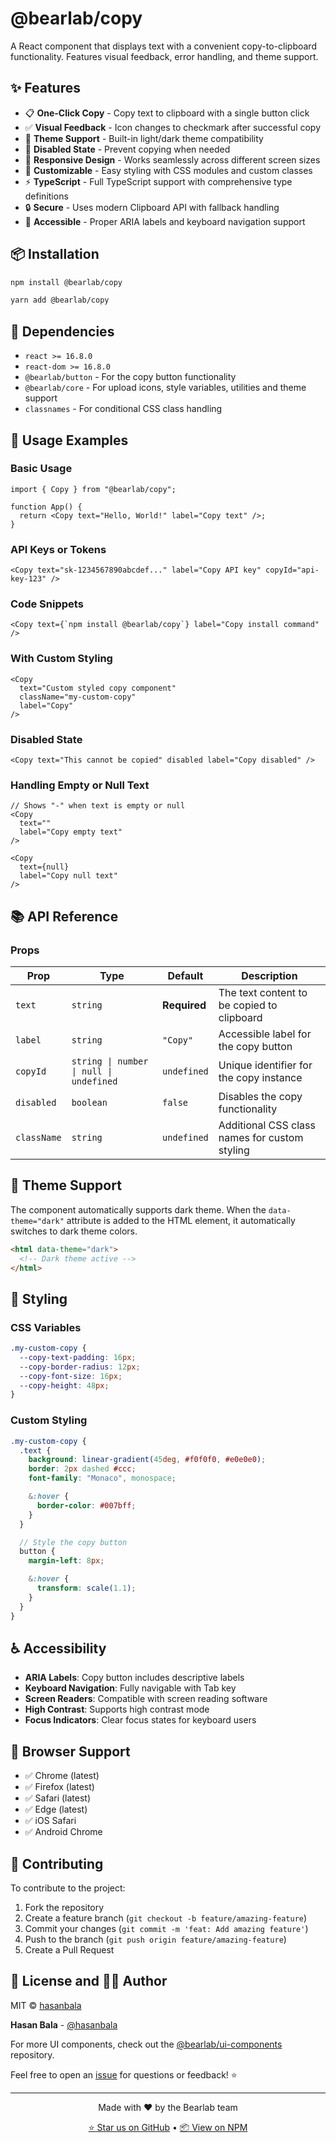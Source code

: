 # @bearlab/copy

A React component that displays text with a convenient copy-to-clipboard functionality. Features visual feedback, error handling, and theme support.

## ✨ Features

- 📋 **One-Click Copy** - Copy text to clipboard with a single button click
- ✅ **Visual Feedback** - Icon changes to checkmark after successful copy
- 🎨 **Theme Support** - Built-in light/dark theme compatibility
- 🚫 **Disabled State** - Prevent copying when needed
- 📱 **Responsive Design** - Works seamlessly across different screen sizes
- 🔧 **Customizable** - Easy styling with CSS modules and custom classes
- ⚡ **TypeScript** - Full TypeScript support with comprehensive type definitions
- 🔒 **Secure** - Uses modern Clipboard API with fallback handling
- 💬 **Accessible** - Proper ARIA labels and keyboard navigation support

## 📦 Installation

```bash
npm install @bearlab/copy
```

```bash
yarn add @bearlab/copy
```

## 🔗 Dependencies

- `react >= 16.8.0`
- `react-dom >= 16.8.0`
- `@bearlab/button` - For the copy button functionality
- `@bearlab/core` - For upload icons, style variables, utilities and theme support
- `classnames` - For conditional CSS class handling

## 🎯 Usage Examples

### Basic Usage

```tsx
import { Copy } from "@bearlab/copy";

function App() {
  return <Copy text="Hello, World!" label="Copy text" />;
}
```

### API Keys or Tokens

```tsx
<Copy text="sk-1234567890abcdef..." label="Copy API key" copyId="api-key-123" />
```

### Code Snippets

```tsx
<Copy text={`npm install @bearlab/copy`} label="Copy install command" />
```

### With Custom Styling

```tsx
<Copy
  text="Custom styled copy component"
  className="my-custom-copy"
  label="Copy"
/>
```

### Disabled State

```tsx
<Copy text="This cannot be copied" disabled label="Copy disabled" />
```

### Handling Empty or Null Text

```tsx
// Shows "-" when text is empty or null
<Copy
  text=""
  label="Copy empty text"
/>

<Copy
  text={null}
  label="Copy null text"
/>
```

## 📚 API Reference

### Props

| Prop        | Type                                    | Default      | Description                                   |
| ----------- | --------------------------------------- | ------------ | --------------------------------------------- |
| `text`      | `string`                                | **Required** | The text content to be copied to clipboard    |
| `label`     | `string`                                | `"Copy"`     | Accessible label for the copy button          |
| `copyId`    | `string \| number \| null \| undefined` | `undefined`  | Unique identifier for the copy instance       |
| `disabled`  | `boolean`                               | `false`      | Disables the copy functionality               |
| `className` | `string`                                | `undefined`  | Additional CSS class names for custom styling |

## 🌙 Theme Support

The component automatically supports dark theme. When the `data-theme="dark"` attribute is added to the HTML element, it automatically switches to dark theme colors.

```html
<html data-theme="dark">
  <!-- Dark theme active -->
</html>
```

## 🎨 Styling

### CSS Variables

```css
.my-custom-copy {
  --copy-text-padding: 16px;
  --copy-border-radius: 12px;
  --copy-font-size: 16px;
  --copy-height: 48px;
}
```

### Custom Styling

```scss
.my-custom-copy {
  .text {
    background: linear-gradient(45deg, #f0f0f0, #e0e0e0);
    border: 2px dashed #ccc;
    font-family: "Monaco", monospace;

    &:hover {
      border-color: #007bff;
    }
  }

  // Style the copy button
  button {
    margin-left: 8px;

    &:hover {
      transform: scale(1.1);
    }
  }
}
```

## ♿ Accessibility

- **ARIA Labels**: Copy button includes descriptive labels
- **Keyboard Navigation**: Fully navigable with Tab key
- **Screen Readers**: Compatible with screen reading software
- **High Contrast**: Supports high contrast mode
- **Focus Indicators**: Clear focus states for keyboard users

## 🛜 Browser Support

- ✅ Chrome (latest)
- ✅ Firefox (latest)
- ✅ Safari (latest)
- ✅ Edge (latest)
- ✅ iOS Safari
- ✅ Android Chrome

## 🤝 Contributing

To contribute to the project:

1. Fork the repository
2. Create a feature branch (`git checkout -b feature/amazing-feature`)
3. Commit your changes (`git commit -m 'feat: Add amazing feature'`)
4. Push to the branch (`git push origin feature/amazing-feature`)
5. Create a Pull Request

## 📄 License and 👨‍💻 Author

MIT © [hasanbala](https://github.com/hasanbala)

**Hasan Bala** - [@hasanbala](https://github.com/hasanbala)

For more UI components, check out the [@bearlab/ui-components](https://github.com/hasanbala/ui-components) repository.

Feel free to open an [issue](https://github.com/hasanbala/ui-components/issues) for questions or feedback! ⭐

---

<div align="center">
  <p>Made with ❤️ by the Bearlab team</p>
  <p>
    <a href="https://github.com/hasanbala/ui-components">⭐ Star us on GitHub</a> •
    <a href="https://www.npmjs.com/package/@bearlab/copy">📦 View on NPM</a>
  </p>
</div>
